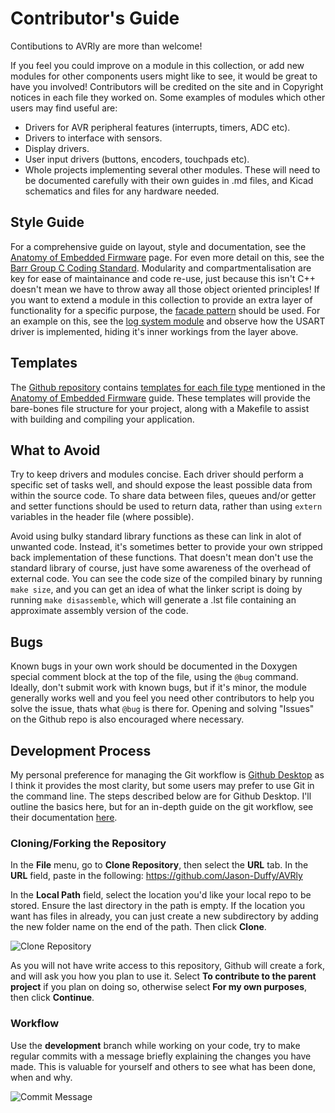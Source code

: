 # Contributor's Guide

Contibutions to AVRly are more than welcome!

If you feel you could improve on a module in this collection, or add new modules for other components users might like to see, it would be great to have you involved! Contributors will be credited on the site and in Copyright notices in each file they worked on. Some examples of modules which other users may find useful are:

- Drivers for AVR peripheral features (interrupts, timers, ADC etc).
- Drivers to interface with sensors.
- Display drivers.
- User input drivers (buttons, encoders, touchpads etc).
- Whole projects implementing several other modules. These will need to be documented carefully with their own guides in .md files, and Kicad schematics and files for any hardware needed. 

## Style Guide
For a comprehensive guide on layout, style and documentation, see the [Anatomy of Embedded Firmware][Firmware_Anatomy_URL] page. For even more detail on this, see the [Barr Group C Coding Standard][Barr_Coding_Standard_URL]. Modularity and compartmentalisation are key for ease of maintainance and code re-use, just because this isn't C++ doesn't mean we have to throw away all those object oriented principles! If you want to extend a module in this collection to provide an extra layer of functionality for a specific purpose, the [facade pattern][Facade_Wiki_URL] should be used. For an example on this, see the [log system module][Log_System_URL] and observe how the USART driver is implemented, hiding it's inner workings from the layer above. 

## Templates
The [Github repository][Github_Repo_URL] contains [templates for each file type][Templates_URL] mentioned in the [Anatomy of Embedded Firmware][Firmware_Anatomy_URL] guide. These templates will provide the bare-bones file structure for your project, along with a Makefile to assist with building and compiling your application. 

## What to Avoid
Try to keep drivers and modules concise. Each driver should perform a specific set of tasks well, and should expose the least possible data from within the source code. To share data between files, queues and/or getter and setter functions should be used to return data, rather than using `extern` variables in the header file (where possible).

Avoid using bulky standard library functions as these can link in alot of unwanted code. Instead, it's sometimes better to provide your own stripped back implementation of these functions. That doesn't mean don't use the standard library of course, just have some awareness of the overhead of external code. You can see the code size of the compiled binary by running `make size`, and you can get an idea of what the linker script is doing by running `make disassemble`, which will generate a .lst file containing an approximate assembly version of the code.

## Bugs
Known bugs in your own work should be documented in the Doxygen special comment block at the top of the file, using the `@bug` command. Ideally, don't submit work with known bugs, but if it's minor, the module generally works well and you feel you need other contributors to help you solve the issue, thats what `@bug` is there for. Opening and solving "Issues" on the Github repo is also encouraged where necessary. 

## Development Process
My personal preference for managing the Git workflow is [Github Desktop][Github_Desktop_URL] as I think it provides the most clarity, but some users may prefer to use Git in the command line. The steps described below are for Github Desktop. I'll outline the basics here, but for an in-depth guide on the git workflow, see their documentation [here][Github_Desktop_Docs_URL].

### Cloning/Forking the Repository
In the **File** menu, go to **Clone Repository**, then select the **URL** tab. In the **URL** field, paste in the following: https://github.com/Jason-Duffy/AVRly

In the **Local Path** field, select the location you'd like your local repo to be stored. Ensure the last directory in the path is empty. If the location you want has files in already, you can just create a new subdirectory by adding the new folder name on the end of the path. Then click **Clone**.

![Clone Repository](./images/git_clone.png)

As you will not have write access to this repository, Github will create a fork, and will ask you how you plan to use it. Select **To contribute to the parent project** if you plan on doing so, otherwise select **For my own purposes**, then click **Continue**.

### Workflow
Use the **development** branch while working on your code, try to make regular commits with a message briefly explaining the changes you have made. This is valuable for yourself and others to see what has been done, when and why. 

![Commit Message](./images/commit_message.png)




[Firmware_Anatomy_URL]: https://jason-duffy.github.io/AVRly/html/md_content_anatomy_of_embedded_firmware__anatomy.html

[Barr_Coding_Standard_URL]: https://barrgroup.com/sites/default/files/barr_c_coding_standard_2018.pdf

[Facade_Wiki_URL]: https://en.wikipedia.org/wiki/Facade_pattern

[Log_System_URL]: https://jason-duffy.github.io/AVRly/html/group__log__system.html

[Github_Repo_URL]: https://github.com/Jason-Duffy/AVRly

[Templates_URL]: https://github.com/Jason-Duffy/AVRly/tree/main/content/modules/templates

[Github_Desktop_URL]: https://desktop.github.com/

[Github_Desktop_Docs_URL]: https://docs.github.com/en/desktop